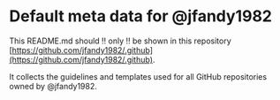 # Default meta data for @jfandy1982

This README.md should  :bangbang: only :bangbang: be shown in this repository [https://github.com/jfandy1982/.github](https://github.com/jfandy1982/.github).

It collects the guidelines and templates used for all GitHub repositories owned by @jfandy1982.
